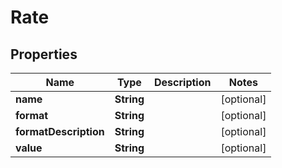 

# Rate


## Properties

Name | Type | Description | Notes
------------ | ------------- | ------------- | -------------
**name** | **String** |  |  [optional]
**format** | **String** |  |  [optional]
**formatDescription** | **String** |  |  [optional]
**value** | **String** |  |  [optional]



